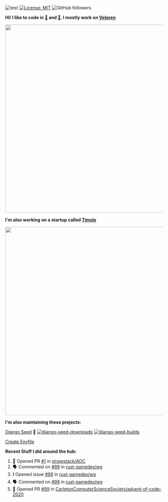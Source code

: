 ![test](https://hits.seeyoufarm.com/api/count/incr/badge.svg?url=https://github.com/AngelOnFira)
[![License: MIT](https://img.shields.io/badge/License-MIT-yellow.svg)](https://opensource.org/licenses/MIT)
![GitHub followers](https://img.shields.io/github/followers/angelonfira?style=social)

**Hi! I like to code in [:crab:](https://www.rust-lang.org/) and [:snake:](https://www.python.org/). I mostly work on [Veloren](https://veloren.net)**

<p align="center">
  <img width="600" src="https://media.discordapp.net/attachments/444005079410802699/730566298073038949/rsz_5f0656b6aa176.png">
</p>

**I'm also working on a startup called [Timsle](https://timsle.com)**

<p align="center">
  <img width="600" src="https://media.discordapp.net/attachments/444005079410802699/730566842674053130/rsz_5f0657242abb4.png">
</p>

**I'm also maintaining these projects:**

[Django Seed](https://github.com/Brobin/django-seed)
:seedling:
[![django-seed-downloads](https://pepy.tech/badge/django-seed)](https://pepy.tech/project/django-seed)
[![django-seed-builds](https://github.com/Brobin/django-seed/workflows/Test/badge.svg)](https://github.com/Brobin/django-seed)

[Create Envfile](https://github.com/SpicyPizza/create-envfile)

**Recent Stuff I did around the hub:**

<!--START_SECTION:activity-->
1. 💪 Opened PR [#1](https://github.com/strawstack/AOC/pull/1) in [strawstack/AOC](https://github.com/strawstack/AOC)
2. 🗣 Commented on [#99](https://github.com/rust-gamedev/wg/issues/99) in [rust-gamedev/wg](https://github.com/rust-gamedev/wg)
3. ❗️ Opened issue [#99](https://github.com/rust-gamedev/wg/issues/99) in [rust-gamedev/wg](https://github.com/rust-gamedev/wg)
4. 🗣 Commented on [#98](https://github.com/rust-gamedev/wg/issues/98) in [rust-gamedev/wg](https://github.com/rust-gamedev/wg)
5. 💪 Opened PR [#99](https://github.com/CarletonComputerScienceSociety/advent-of-code-2020/pull/99) in [CarletonComputerScienceSociety/advent-of-code-2020](https://github.com/CarletonComputerScienceSociety/advent-of-code-2020)
<!--END_SECTION:activity-->
